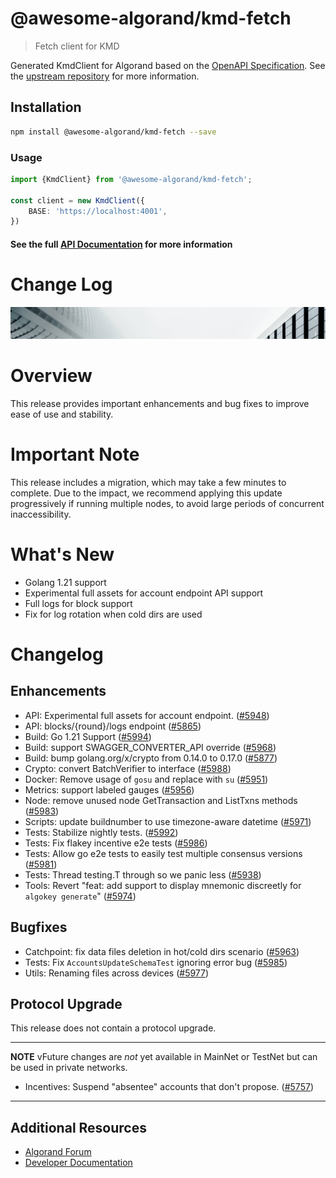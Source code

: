 
# @awesome-algorand/kmd-fetch
> Fetch client for KMD

Generated KmdClient for Algorand based on the [OpenAPI Specification](https://raw.githubusercontent.com/algorand/go-algorand/v3.24.0-stable/daemon/kmd/api/swagger.json). 
See the [upstream repository](https://github.com/algorand/go-algorand) for more information.

## Installation

```bash
npm install @awesome-algorand/kmd-fetch --save
```

### Usage

```typescript
import {KmdClient} from '@awesome-algorand/kmd-fetch';

const client = new KmdClient({
    BASE: 'https://localhost:4001',
})
```

#### See the full [API Documentation](https://awesome-algorand.github.io/algo-fetch/guides/clients/kmd/) for more information

# Change Log
![GitHub Logo](https://raw.githubusercontent.com/algorand/go-algorand/master/release/release-banner.jpg)

# Overview

This release provides important enhancements and bug fixes to improve ease of use and stability.

# Important Note

This release includes a migration, which may take a few minutes to complete. Due to the impact, we recommend applying this update progressively if running multiple nodes, to avoid large periods of concurrent inaccessibility.

# What&apos;s New
* Golang 1.21 support
* Experimental full assets for account endpoint API support
* Full logs for block support
* Fix for log rotation when cold dirs are used

# Changelog
## Enhancements
* API: Experimental full assets for account endpoint. ([#5948](https://github.com/algorand/go-algorand/pull/5948))
* API: blocks/{round}/logs endpoint ([#5865](https://github.com/algorand/go-algorand/pull/5865))
* Build: Go 1.21 Support ([#5994](https://github.com/algorand/go-algorand/pull/5994))
* Build: support SWAGGER_CONVERTER_API override ([#5968](https://github.com/algorand/go-algorand/pull/5968))
* Build: bump golang.org/x/crypto from 0.14.0 to 0.17.0 ([#5877](https://github.com/algorand/go-algorand/pull/5877))
* Crypto: convert BatchVerifier to interface ([#5988](https://github.com/algorand/go-algorand/pull/5988))
* Docker: Remove usage of `gosu` and replace with `su` ([#5951](https://github.com/algorand/go-algorand/pull/5951))
* Metrics: support labeled gauges ([#5956](https://github.com/algorand/go-algorand/pull/5956))
* Node: remove unused node GetTransaction and ListTxns methods ([#5983](https://github.com/algorand/go-algorand/pull/5983))
* Scripts: update buildnumber to use timezone-aware datetime ([#5971](https://github.com/algorand/go-algorand/pull/5971))
* Tests: Stabilize nightly tests. ([#5992](https://github.com/algorand/go-algorand/pull/5992))
* Tests: Fix flakey incentive e2e tests ([#5986](https://github.com/algorand/go-algorand/pull/5986))
* Tests: Allow go e2e tests to easily test multiple consensus versions ([#5981](https://github.com/algorand/go-algorand/pull/5981))
* Tests: Thread testing.T through so we panic less ([#5938](https://github.com/algorand/go-algorand/pull/5938))
* Tools: Revert &quot;feat: add support to display mnemonic discreetly for `algokey generate`&quot; ([#5974](https://github.com/algorand/go-algorand/pull/5974))
## Bugfixes
* Catchpoint: fix data files deletion in hot/cold dirs scenario ([#5963](https://github.com/algorand/go-algorand/pull/5963))
* Tests: Fix `AccountsUpdateSchemaTest` ignoring error bug ([#5985](https://github.com/algorand/go-algorand/pull/5985))
* Utils: Renaming files across devices ([#5977](https://github.com/algorand/go-algorand/pull/5977))
## Protocol Upgrade
This release does not contain a protocol upgrade.


---
**NOTE**
vFuture changes are *not* yet available in MainNet or TestNet but can be used in private networks. 

* Incentives: Suspend &quot;absentee&quot; accounts that don&apos;t propose. ([#5757](https://github.com/algorand/go-algorand/pull/5757))

---
## Additional Resources
* [Algorand Forum](https://forum.algorand.org)
* [Developer Documentation](https://developer.algorand.org)

